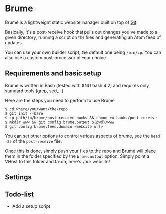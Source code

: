 Brume
=====

Brume is a lightweight static website manager built on top of [Git][1].

Basically, it's a post-receive hook that pulls out changes you've made to a
given directory, running a script on the files and generating an Atom feed of
updates.

You can use your own builder script, the default one being `/bin/cp`.
You can also use a custom post-processor of your choice.

## Requirements and basic setup

Brume is written in Bash (tested with GNU bash 4.2) and requires only standard
tools (grep, sed,…)

Here are the steps you need to perform to use Brume

    $ cd where/you/want/the/repo
    $ git init --bare
    $ cp path/to/brume/post-receive hooks && chmod +x hooks/post-receive
    $ mkdir www && git config brume.output $(pwd)/www
    $ git config brume.feed.domain <website url>

You can set other options to control various aspects of brume, see the
`head -25` of the `post-receive` file.

Once this is done, simply push your files to the repo and Brume will place them
in the folder specified by the `brume.output` option. Simply point a VHost to
this folder and ta-da, here's your website!

## Settings

## Todo-list

* Add a setup script

[1]: http://git-scm.com/

